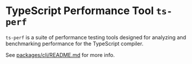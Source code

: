 # TypeScript Performance Tool `ts-perf`

`ts-perf` is a suite of performance testing tools designed for analyzing and benchmarking performance for the TypeScript compiler.

See [packages/cli/README.md](packages/cli/README.md) for more info.
